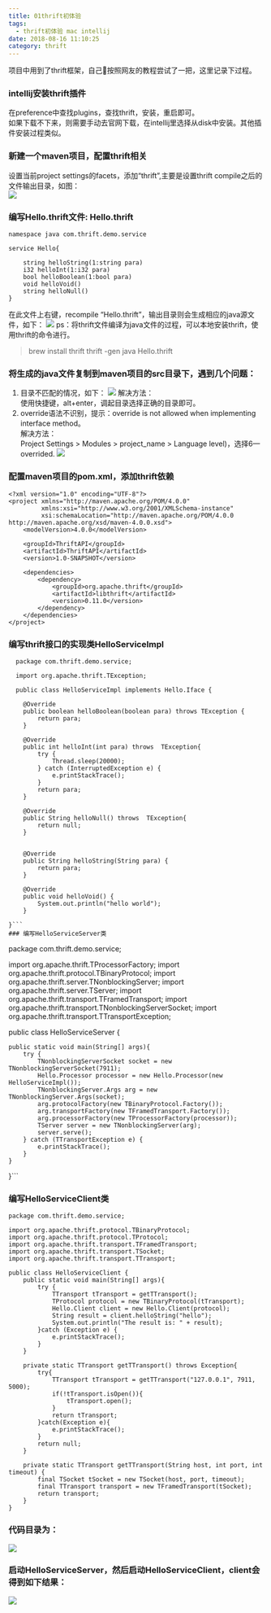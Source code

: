 ```yaml
---
title: 01thrift初体验
tags:
  - thrift初体验 mac intellij
date: 2018-08-16 11:10:25
category: thrift
---
```

项目中用到了thrift框架，自己按照网友的教程尝试了一把，这里记录下过程。   
### intellij安装thrift插件   
在preference中查找plugins，查找thrift，安装，重启即可。   
如果下载不下来，则需要手动去官网下载，在intellij里选择从disk中安装。其他插件安装过程类似。
### 新建一个maven项目，配置thrift相关
设置当前project settings的facets，添加“thrift”,主要是设置thrift compile之后的文件输出目录，如图：   
![](/images/thrift/thriftfacets.png)    
### 编写Hello.thrift文件: Hello.thrift
```
namespace java com.thrift.demo.service

service Hello{

    string helloString(1:string para)
    i32 helloInt(1:i32 para)
    bool helloBoolean(1:bool para)
    void helloVoid()
    string helloNull()
}
```
在此文件上右键，recompile “Hello.thrift”，输出目录则会生成相应的java源文件，如下：
![](/images/thrift/Hellointer.png) ps：将thrift文件编译为java文件的过程，可以本地安装thrift，使用thrift的命令进行。
>brew install thrift
thrift -gen java Hello.thrift
### 将生成的java文件复制到maven项目的src目录下，遇到几个问题：
1. 目录不匹配的情况，如下：
![](/images/thrift/direrror.png) 解决方法：   
使用快捷键，alt+enter，调起目录选择正确的目录即可。
2. override语法不识别，提示：override is not allowed when implementing interface method。   
解决方法：   
Project Settings > Modules > project_name > Language level)，选择6—overrided.
![](/images/thrift/language.png) 

### 配置maven项目的pom.xml，添加thrift依赖
```
<?xml version="1.0" encoding="UTF-8"?>
<project xmlns="http://maven.apache.org/POM/4.0.0"
         xmlns:xsi="http://www.w3.org/2001/XMLSchema-instance"
         xsi:schemaLocation="http://maven.apache.org/POM/4.0.0 http://maven.apache.org/xsd/maven-4.0.0.xsd">
    <modelVersion>4.0.0</modelVersion>

    <groupId>ThriftAPI</groupId>
    <artifactId>ThriftAPI</artifactId>
    <version>1.0-SNAPSHOT</version>

    <dependencies>
        <dependency>
            <groupId>org.apache.thrift</groupId>
            <artifactId>libthrift</artifactId>
            <version>0.11.0</version>
        </dependency>
    </dependencies>
</project>
```

### 编写thrift接口的实现类HelloServiceImpl
```
  package com.thrift.demo.service;

  import org.apache.thrift.TException;

  public class HelloServiceImpl implements Hello.Iface {

    @Override
    public boolean helloBoolean(boolean para) throws TException {
        return para;
    }

    @Override
    public int helloInt(int para) throws  TException{
        try {
            Thread.sleep(20000);
        } catch (InterruptedException e) {
            e.printStackTrace();
        }
        return para;
    }

    @Override
    public String helloNull() throws  TException{
        return null;
    }


    @Override
    public String helloString(String para) {
        return para;
    }

    @Override
    public void helloVoid() {
        System.out.println("hello world");
    }

}```
### 编写HelloServiceServer类
```
package com.thrift.demo.service;

import org.apache.thrift.TProcessorFactory;
import org.apache.thrift.protocol.TBinaryProtocol;
import org.apache.thrift.server.TNonblockingServer;
import org.apache.thrift.server.TServer;
import org.apache.thrift.transport.TFramedTransport;
import org.apache.thrift.transport.TNonblockingServerSocket;
import org.apache.thrift.transport.TTransportException;

public class HelloServiceServer {


    public static void main(String[] args){
        try {
            TNonblockingServerSocket socket = new TNonblockingServerSocket(7911);
            Hello.Processor processor = new Hello.Processor(new HelloServiceImpl());
            TNonblockingServer.Args arg = new TNonblockingServer.Args(socket);
            arg.protocolFactory(new TBinaryProtocol.Factory());
            arg.transportFactory(new TFramedTransport.Factory());
            arg.processorFactory(new TProcessorFactory(processor));
            TServer server = new TNonblockingServer(arg);
            server.serve();
        } catch (TTransportException e) {
            e.printStackTrace();
        }
    }
}```
### 编写HelloServiceClient类
```
package com.thrift.demo.service;

import org.apache.thrift.protocol.TBinaryProtocol;
import org.apache.thrift.protocol.TProtocol;
import org.apache.thrift.transport.TFramedTransport;
import org.apache.thrift.transport.TSocket;
import org.apache.thrift.transport.TTransport;

public class HelloServiceClient {
    public static void main(String[] args){
        try {
            TTransport tTransport = getTTransport();
            TProtocol protocol = new TBinaryProtocol(tTransport);
            Hello.Client client = new Hello.Client(protocol);
            String result = client.helloString("hello");
            System.out.println("The result is: " + result);
        }catch (Exception e) {
            e.printStackTrace();
        }
    }

    private static TTransport getTTransport() throws Exception{
        try{
            TTransport tTransport = getTTransport("127.0.0.1", 7911, 5000);
            if(!tTransport.isOpen()){
                tTransport.open();
            }
            return tTransport;
        }catch(Exception e){
            e.printStackTrace();
        }
        return null;
    }

    private static TTransport getTTransport(String host, int port, int timeout) {
        final TSocket tSocket = new TSocket(host, port, timeout);
        final TTransport transport = new TFramedTransport(tSocket);
        return transport;
    }
}
```
### 代码目录为：
![](/images/thrift/projectdir.png)
### 启动HelloServiceServer，然后启动HelloServiceClient，client会得到如下结果：
![](/images/thrift/result.png)
